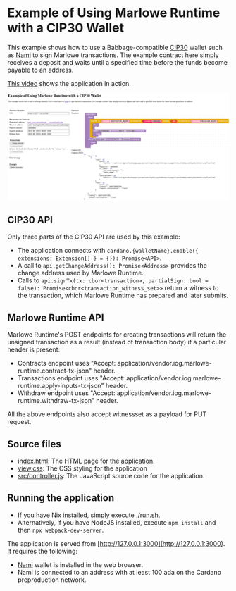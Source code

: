 # Example of Using Marlowe Runtime with a CIP30 Wallet

This example shows how to use a Babbage-compatible [CIP30](https://github.com/cardano-foundation/CIPs/tree/master/CIP-0030) wallet such as [Nami](https://namiwallet.io/) to sign Marlowe transactions. The example contract here simply receives a deposit and waits until a specified time before the funds become payable to an address.

[This video](https://youtu.be/EsILiHiNZWk) shows the application in action.

![Screenshot of example application](screenshot.png)


## CIP30 API

Only three parts of the CIP30 API are used by this example:

- The application connects with `cardano.{walletName}.enable({ extensions: Extension[] } = {}): Promise<API>`.
- A call to `api.getChangeAddress(): Promise<Address>` provides the change address used by Marlowe Runtime.
- Calls to `api.signTx(tx: cbor<transaction>, partialSign: bool = false): Promise<cbor<transaction_witness_set>>` return a witness to the transaction, which Marlowe Runtime has prepared and later submits.


## Marlowe Runtime API

Marlowe Runtime's POST endpoints for creating transactions will return the unsigned transaction as a result (instead of transaction body) if a particular header is present:

- Contracts endpoint uses "Accept: application/vendor.iog.marlowe-runtime.contract-tx-json" header.
- Transactions endpoint uses "Accept: application/vendor.iog.marlowe-runtime.apply-inputs-tx-json" header.
- Withdraw endpoint uses "Accept: application/vendor.iog.marlowe-runtime.withdraw-tx-json" header.

All the above endpoints also accept witnessset as a payload for PUT request.


## Source files

- [index.html](index.html): The HTML page for the application.
- [view.css](view.css): The CSS styling for the application
- [src/controller.js](src/controller.js): The JavaScript source code for the application.


## Running the application

- If you have Nix installed, simply execute [./run.sh](run.sh).
- Alternatively, if you have NodeJS installed, execute `npm install` and then `npx webpack-dev-server`.

The application is served from [http://127.0.0.1:3000](http://127.0.0.1:3000). It requires the following:

- [Nami](https://namiwallet.io/) wallet is installed in the web browser.
- Nami is connected to an address with at least 100 ada on the Cardano preproduction network.
